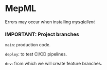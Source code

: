 # MepML

Errors may occur when installing *mysqlclient*

### IMPORTANT: Project branches

```main```: production code.

```deploy```: to test CI/CD pipelines.

```dev```: from which we will create feature branches.
